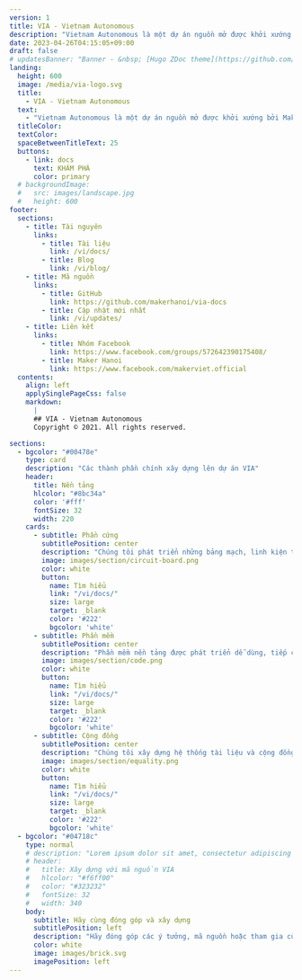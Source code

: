 ```yaml
---
version: 1
title: VIA - Vietnam Autonomous
description: "Vietnam Autonomous là một dự án nguồn mở được khởi xướng bởi Maker Việt nhằm tạo ra một nền tảng mở về robotics, xe tự hành và trí tuệ nhân tạo dành cho học sinh, sinh viên và những người đam mê công nghệ và trí tuệ nhân tạo tại Việt Nam."
date: 2023-04-26T04:15:05+09:00
draft: false
# updatesBanner: "Banner - &nbsp; [Hugo ZDoc theme](https://github.com/zzossig/hugo-theme-zdoc) &nbsp; just arrived"
landing:
  height: 600
  image: /media/via-logo.svg
  title:
    - VIA - Vietnam Autonomous
  text:
    - "Vietnam Autonomous là một dự án nguồn mở được khởi xướng bởi Maker Việt nhằm tạo ra một nền tảng mở về xe tự hành để học sinh, sinh viên và những người đam mê công nghệ và trí tuệ nhân tạo có thể tạo ra chiếc xe tự hành in 3D cho riêng mình, phục vụ mục đích học tập, nghiên cứu."
  titleColor:
  textColor:
  spaceBetweenTitleText: 25
  buttons:
    - link: docs
      text: KHÁM PHÁ
      color: primary
  # backgroundImage: 
  #   src: images/landscape.jpg
  #   height: 600
footer:
  sections:
    - title: Tài nguyên
      links:
        - title: Tài liệu
          link: /vi/docs/
        - title: Blog
          link: /vi/blog/
    - title: Mã nguồn
      links:
        - title: GitHub
          link: https://github.com/makerhanoi/via-docs
        - title: Cập nhật mới nhất
          link: /vi/updates/
    - title: Liên kết
      links:
        - title: Nhóm Facebook
          link: https://www.facebook.com/groups/572642390175408/
        - title: Maker Hanoi
          link: https://www.facebook.com/makerviet.official
  contents: 
    align: left
    applySinglePageCss: false
    markdown:
      |
      ## VIA - Vietnam Autonomous
      Copyright © 2021. All rights reserved.

sections:
  - bgcolor: "#00478e"
    type: card
    description: "Các thành phần chính xây dựng lên dự án VIA"
    header: 
      title: Nền tảng
      hlcolor: "#8bc34a"
      color: '#fff'
      fontSize: 32
      width: 220
    cards:
      - subtitle: Phần cứng
        subtitlePosition: center
        description: "Chúng tôi phát triển những bảng mạch, linh kiện tốt nhất với mức giá hợp lý để xây dựng lên các mô hình xe in 3D với tiêu chí đơn giản, dễ triển khai, dễ mở rộng."
        image: images/section/circuit-board.png
        color: white
        button: 
          name: Tìm hiểu
          link: "/vi/docs/"
          size: large
          target: _blank
          color: '#222'
          bgcolor: 'white'
      - subtitle: Phần mềm
        subtitlePosition: center
        description: "Phần mềm nền tảng được phát triển dễ dùng, tiếp cận nhiều đối tượng, giúp người dùng dễ dàng cài đặt, thao tác và triển khai các thuật toán trí tuệ nhân tạo, điều khiển, giao tiếp ngoại vi để tạo nên những dự án thú vị."
        image: images/section/code.png
        color: white
        button: 
          name: Tìm hiểu
          link: "/vi/docs/"
          size: large
          target: _blank
          color: '#222'
          bgcolor: 'white'
      - subtitle: Cộng đồng
        subtitlePosition: center
        description: "Chúng tôi xây dựng hệ thống tài liệu và cộng đồng lớn mạnh về phần cứng, phần mềm và trí tuệ nhân tạo; cùng nhau học và ứng dụng những kĩ thuật mới nhất cho các bài toán xe tự hành."
        image: images/section/equality.png
        color: white
        button: 
          name: Tìm hiểu
          link: "/vi/docs/"
          size: large
          target: _blank
          color: '#222'
          bgcolor: 'white'
  - bgcolor: "#04718c"
    type: normal
    # description: "Lorem ipsum dolor sit amet, consectetur adipiscing elit. Fusce id eleifend erat. Integer eget mattis augue. Suspendisse semper laoreet tortor sed convallis. Nulla ac euismod lorem"
    # header:
    #   title: Xây dựng với mã nguồn VIA
    #   hlcolor: "#f6ff00"
    #   color: "#323232"
    #   fontSize: 32
    #   width: 340
    body:
      subtitle: Hãy cùng đóng góp và xây dựng
      subtitlePosition: left
      description: "Hãy đóng góp các ý tưởng, mã nguồn hoặc tham gia cùng chúng tôi xây dựng nên những sản phẩm tuyệt vời từ mã nguồn VIA! Bạn có thể trở thành những người đầu tiên đặt nền móng cho nền tảng xe tự lái in 3D đầu tiên tại Việt Nam!"
      color: white
      image: images/brick.svg 
      imagePosition: left
---
```

